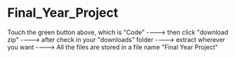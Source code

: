 # Final_Year_Project

Touch the green button above, which is "Code" ----> 
 then click "download zip" ---->
 after check in your "downloads" folder ---->
 extract wherever you want ---->
 All the files are stored in a file name "Final Year Project"
